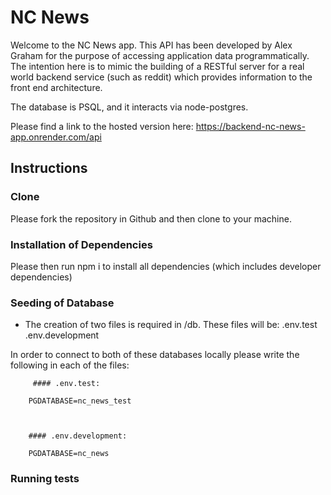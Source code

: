 # NC News

Welcome to the NC News app. This API has been developed by Alex Graham for the purpose of accessing application data programmatically. The intention here is to mimic the building of a RESTful server for a real world backend service (such as reddit) which provides information to the front end architecture.

The database is PSQL, and it interacts via node-postgres. 

Please find a link to the hosted version here: https://backend-nc-news-app.onrender.com/api


## Instructions

### Clone

Please fork the repository in Github and then clone to your machine. 

### Installation of Dependencies

Please then run npm i to install all dependencies (which includes developer dependencies)

###  Seeding of Database

- The creation of two files is required in /db. These files will be:
    .env.test
    .env.development

In order to connect to both of these databases locally please write the following in each of the files:

         #### .env.test:

        PGDATABASE=nc_news_test


        
        #### .env.development:

        PGDATABASE=nc_news

### Running tests


